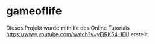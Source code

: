 # gameoflife

Dieses Projekt wurde mithilfe des Online Tutorials https://www.youtube.com/watch?v=yEjRK54-1EU erstellt.
